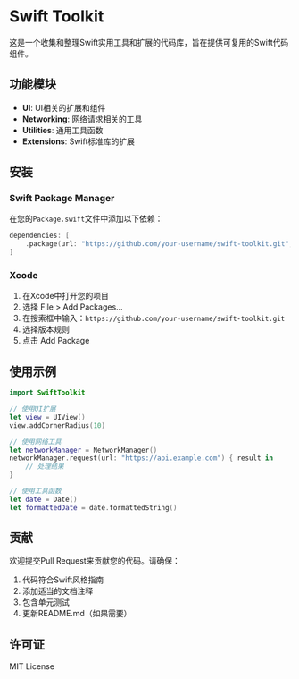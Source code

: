 # Swift Toolkit

这是一个收集和整理Swift实用工具和扩展的代码库，旨在提供可复用的Swift代码组件。

## 功能模块

- **UI**: UI相关的扩展和组件
- **Networking**: 网络请求相关的工具
- **Utilities**: 通用工具函数
- **Extensions**: Swift标准库的扩展

## 安装

### Swift Package Manager

在您的`Package.swift`文件中添加以下依赖：

```swift
dependencies: [
    .package(url: "https://github.com/your-username/swift-toolkit.git", from: "1.0.0")
]
```

### Xcode

1. 在Xcode中打开您的项目
2. 选择 File > Add Packages...
3. 在搜索框中输入：`https://github.com/your-username/swift-toolkit.git`
4. 选择版本规则
5. 点击 Add Package

## 使用示例

```swift
import SwiftToolkit

// 使用UI扩展
let view = UIView()
view.addCornerRadius(10)

// 使用网络工具
let networkManager = NetworkManager()
networkManager.request(url: "https://api.example.com") { result in
    // 处理结果
}

// 使用工具函数
let date = Date()
let formattedDate = date.formattedString()
```

## 贡献

欢迎提交Pull Request来贡献您的代码。请确保：

1. 代码符合Swift风格指南
2. 添加适当的文档注释
3. 包含单元测试
4. 更新README.md（如果需要）

## 许可证

MIT License 